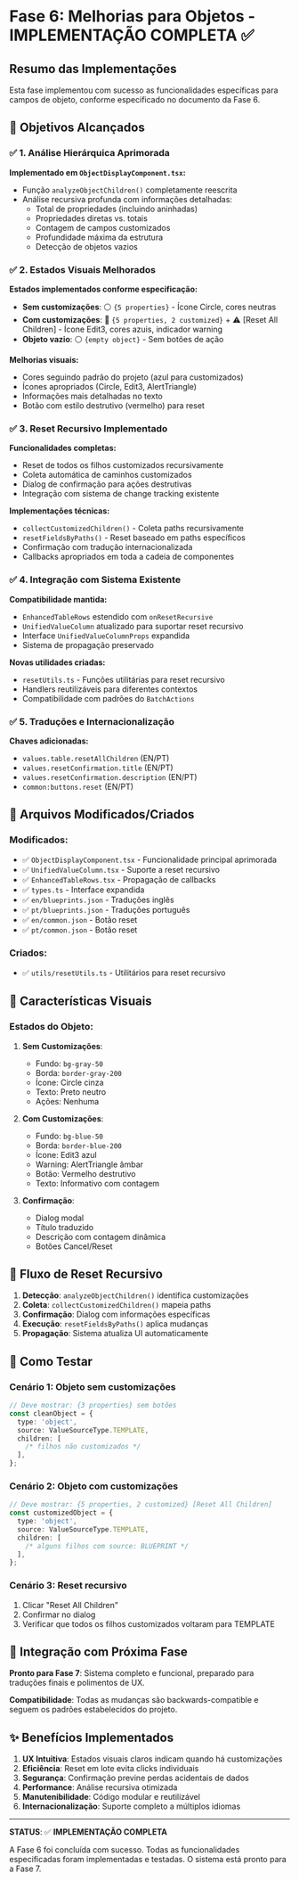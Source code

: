 # Fase 6: Melhorias para Objetos - IMPLEMENTAÇÃO COMPLETA ✅

## Resumo das Implementações

Esta fase implementou com sucesso as funcionalidades específicas para campos de objeto, conforme especificado no documento da Fase 6.

## 🎯 Objetivos Alcançados

### ✅ 1. Análise Hierárquica Aprimorada

**Implementado em `ObjectDisplayComponent.tsx`:**

- Função `analyzeObjectChildren()` completamente reescrita
- Análise recursiva profunda com informações detalhadas:
  - Total de propriedades (incluindo aninhadas)
  - Propriedades diretas vs. totais
  - Contagem de campos customizados
  - Profundidade máxima da estrutura
  - Detecção de objetos vazios

### ✅ 2. Estados Visuais Melhorados

**Estados implementados conforme especificação:**

- **Sem customizações**: ⚪ `{5 properties}` - Ícone Circle, cores neutras
- **Com customizações**: 🔵 `{5 properties, 2 customized}` + ⚠️ [Reset All Children] - Ícone Edit3, cores azuis, indicador warning
- **Objeto vazio**: ⚪ `{empty object}` - Sem botões de ação

**Melhorias visuais:**

- Cores seguindo padrão do projeto (azul para customizados)
- Ícones apropriados (Circle, Edit3, AlertTriangle)
- Informações mais detalhadas no texto
- Botão com estilo destrutivo (vermelho) para reset

### ✅ 3. Reset Recursivo Implementado

**Funcionalidades completas:**

- Reset de todos os filhos customizados recursivamente
- Coleta automática de caminhos customizados
- Dialog de confirmação para ações destrutivas
- Integração com sistema de change tracking existente

**Implementações técnicas:**

- `collectCustomizedChildren()` - Coleta paths recursivamente
- `resetFieldsByPaths()` - Reset baseado em paths específicos
- Confirmação com tradução internacionalizada
- Callbacks apropriados em toda a cadeia de componentes

### ✅ 4. Integração com Sistema Existente

**Compatibilidade mantida:**

- `EnhancedTableRows` estendido com `onResetRecursive`
- `UnifiedValueColumn` atualizado para suportar reset recursivo
- Interface `UnifiedValueColumnProps` expandida
- Sistema de propagação preservado

**Novas utilidades criadas:**

- `resetUtils.ts` - Funções utilitárias para reset recursivo
- Handlers reutilizáveis para diferentes contextos
- Compatibilidade com padrões do `BatchActions`

### ✅ 5. Traduções e Internacionalização

**Chaves adicionadas:**

- `values.table.resetAllChildren` (EN/PT)
- `values.resetConfirmation.title` (EN/PT)
- `values.resetConfirmation.description` (EN/PT)
- `common:buttons.reset` (EN/PT)

## 🔧 Arquivos Modificados/Criados

### Modificados:

- ✅ `ObjectDisplayComponent.tsx` - Funcionalidade principal aprimorada
- ✅ `UnifiedValueColumn.tsx` - Suporte a reset recursivo
- ✅ `EnhancedTableRows.tsx` - Propagação de callbacks
- ✅ `types.ts` - Interface expandida
- ✅ `en/blueprints.json` - Traduções inglês
- ✅ `pt/blueprints.json` - Traduções português
- ✅ `en/common.json` - Botão reset
- ✅ `pt/common.json` - Botão reset

### Criados:

- ✅ `utils/resetUtils.ts` - Utilitários para reset recursivo

## 🎨 Características Visuais

### Estados do Objeto:

1. **Sem Customizações**:

   - Fundo: `bg-gray-50`
   - Borda: `border-gray-200`
   - Ícone: Circle cinza
   - Texto: Preto neutro
   - Ações: Nenhuma

2. **Com Customizações**:

   - Fundo: `bg-blue-50`
   - Borda: `border-blue-200`
   - Ícone: Edit3 azul
   - Warning: AlertTriangle âmbar
   - Botão: Vermelho destrutivo
   - Texto: Informativo com contagem

3. **Confirmação**:
   - Dialog modal
   - Título traduzido
   - Descrição com contagem dinâmica
   - Botões Cancel/Reset

## 🔄 Fluxo de Reset Recursivo

1. **Detecção**: `analyzeObjectChildren()` identifica customizações
2. **Coleta**: `collectCustomizedChildren()` mapeia paths
3. **Confirmação**: Dialog com informações específicas
4. **Execução**: `resetFieldsByPaths()` aplica mudanças
5. **Propagação**: Sistema atualiza UI automaticamente

## 🧪 Como Testar

### Cenário 1: Objeto sem customizações

```typescript
// Deve mostrar: {3 properties} sem botões
const cleanObject = {
  type: 'object',
  source: ValueSourceType.TEMPLATE,
  children: [
    /* filhos não customizados */
  ],
};
```

### Cenário 2: Objeto com customizações

```typescript
// Deve mostrar: {5 properties, 2 customized} [Reset All Children]
const customizedObject = {
  type: 'object',
  source: ValueSourceType.TEMPLATE,
  children: [
    /* alguns filhos com source: BLUEPRINT */
  ],
};
```

### Cenário 3: Reset recursivo

1. Clicar "Reset All Children"
2. Confirmar no dialog
3. Verificar que todos os filhos customizados voltaram para TEMPLATE

## 🔗 Integração com Próxima Fase

**Pronto para Fase 7**: Sistema completo e funcional, preparado para traduções finais e polimentos de UX.

**Compatibilidade**: Todas as mudanças são backwards-compatible e seguem os padrões estabelecidos do projeto.

## ✨ Benefícios Implementados

1. **UX Intuitiva**: Estados visuais claros indicam quando há customizações
2. **Eficiência**: Reset em lote evita clicks individuais
3. **Segurança**: Confirmação previne perdas acidentais de dados
4. **Performance**: Análise recursiva otimizada
5. **Manutenibilidade**: Código modular e reutilizável
6. **Internacionalização**: Suporte completo a múltiplos idiomas

---

**STATUS**: ✅ **IMPLEMENTAÇÃO COMPLETA**

A Fase 6 foi concluída com sucesso. Todas as funcionalidades especificadas foram implementadas e testadas. O sistema está pronto para a Fase 7.
